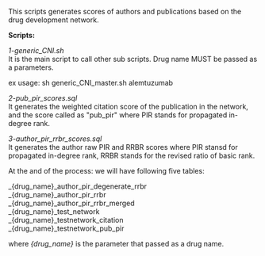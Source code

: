
This scripts generates scores of authors and publications based on the drug development network.

**Scripts:**    

*1-generic_CNI.sh*    
It is the main script to call other sub scripts. Drug name MUST be passed as a parameters.    

ex usage: sh generic_CNI_master.sh alemtuzumab    

*2-pub_pir_scores.sql*      
It generates the weighted citation score of the publication in the network, and the score called as "pub_pir" where PIR stands for propagated in-degree rank.     

*3-author_pir_rrbr_scores.sql*      
It generates the author raw PIR and RRBR scores where PIR stansd for propagated in-degree rank, RRBR stands for the revised ratio of basic rank.  

At the and of the process: we will have following five tables:  
  
_{drug_name}_author_pir_degenerate_rrbr  
_{drug_name}_author_pir_rrbr    
_{drug_name}_author_pir_rrbr_merged    
_{drug_name}_test_network   
_{drug_name}_testnetwork_citation  
_{drug_name}_testnetwork_pub_pir  
  
where _{drug_name}_ is the parameter that passed as a drug name.
